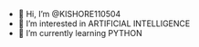 - 👋 Hi, I’m @KISHORE110504
- 👀 I’m interested in ARTIFICIAL INTELLIGENCE 
- 🌱 I’m currently learning PYTHON

 

<!---
KISHORE110504/KISHORE110504 is a ✨ special ✨ repository because its `README.md` (this file) appears on your GitHub profile.
You can click the Preview link to take a look at your changes.
--->
